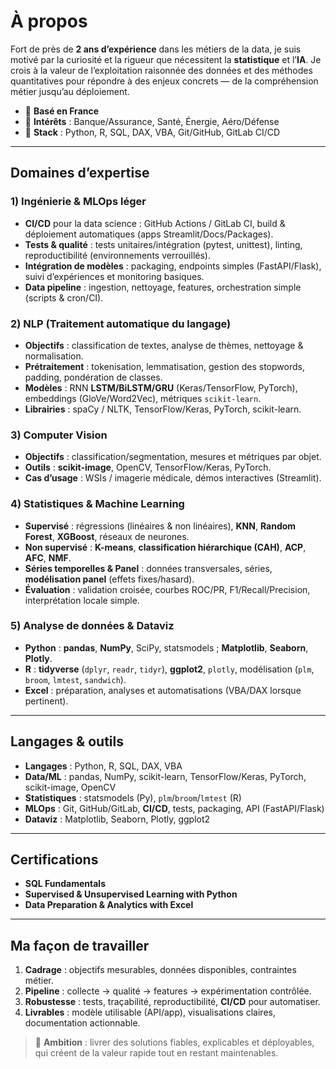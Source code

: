 # À propos

Fort de près de **2 ans d’expérience** dans les métiers de la data, je suis motivé par la curiosité et la rigueur que nécessitent la **statistique** et l’**IA**. Je crois à la valeur de l’exploitation raisonnée des données et des méthodes quantitatives pour répondre à des enjeux concrets — de la compréhension métier jusqu’au déploiement.

- 📍 **Basé en France**
- 💼 **Intérêts** : Banque/Assurance, Santé, Énergie, Aéro/Défense
- 🧰 **Stack** : Python, R, SQL, DAX, VBA, Git/GitHub, GitLab CI/CD

---

## Domaines d’expertise

### 1) Ingénierie & MLOps léger
- **CI/CD** pour la data science : GitHub Actions / GitLab CI, build & déploiement automatiques (apps Streamlit/Docs/Packages).
- **Tests & qualité** : tests unitaires/intégration (pytest, unittest), linting, reproductibilité (environnements verrouillés).
- **Intégration de modèles** : packaging, endpoints simples (FastAPI/Flask), suivi d’expériences et monitoring basiques.
- **Data pipeline** : ingestion, nettoyage, features, orchestration simple (scripts & cron/CI).

### 2) NLP (Traitement automatique du langage)
- **Objectifs** : classification de textes, analyse de thèmes, nettoyage & normalisation.
- **Prétraitement** : tokenisation, lemmatisation, gestion des stopwords, padding, pondération de classes.
- **Modèles** : RNN **LSTM/BiLSTM/GRU** (Keras/TensorFlow, PyTorch), embeddings (GloVe/Word2Vec), métriques `scikit-learn`.
- **Librairies** : spaCy / NLTK, TensorFlow/Keras, PyTorch, scikit-learn.

### 3) Computer Vision
- **Objectifs** : classification/segmentation, mesures et métriques par objet.
- **Outils** : **scikit-image**, OpenCV, TensorFlow/Keras, PyTorch.
- **Cas d’usage** : WSIs / imagerie médicale, démos interactives (Streamlit).

### 4) Statistiques & Machine Learning
- **Supervisé** : régressions (linéaires & non linéaires), **KNN**, **Random Forest**, **XGBoost**, réseaux de neurones.
- **Non supervisé** : **K-means**, **classification hiérarchique (CAH)**, **ACP**, **AFC**, **NMF**.
- **Séries temporelles & Panel** : données transversales, séries, **modélisation panel** (effets fixes/hasard).
- **Évaluation** : validation croisée, courbes ROC/PR, F1/Recall/Precision, interprétation locale simple.

### 5) Analyse de données & Dataviz
- **Python** : **pandas**, **NumPy**, SciPy, statsmodels ; **Matplotlib**, **Seaborn**, **Plotly**.
- **R** : **tidyverse** (`dplyr`, `readr`, `tidyr`), **ggplot2**, `plotly`, modélisation (`plm`, `broom`, `lmtest`, `sandwich`).
- **Excel** : préparation, analyses et automatisations (VBA/DAX lorsque pertinent).

---

## Langages & outils

- **Langages** : Python, R, SQL, DAX, VBA  
- **Data/ML** : pandas, NumPy, scikit-learn, TensorFlow/Keras, PyTorch, scikit-image, OpenCV  
- **Statistiques** : statsmodels (Py), `plm`/`broom`/`lmtest` (R)  
- **MLOps** : Git, GitHub/GitLab, **CI/CD**, tests, packaging, API (FastAPI/Flask)  
- **Dataviz** : Matplotlib, Seaborn, Plotly, ggplot2

---

## Certifications

- **SQL Fundamentals**  
- **Supervised & Unsupervised Learning with Python**  
- **Data Preparation & Analytics with Excel**

---

## Ma façon de travailler

1. **Cadrage** : objectifs mesurables, données disponibles, contraintes métier.  
2. **Pipeline** : collecte → qualité → features → expérimentation contrôlée.  
3. **Robustesse** : tests, traçabilité, reproductibilité, **CI/CD** pour automatiser.  
4. **Livrables** : modèle utilisable (API/app), visualisations claires, documentation actionnable.

> 🎯 **Ambition** : livrer des solutions fiables, explicables et déployables, qui créent de la valeur rapide tout en restant maintenables.

